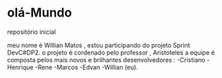 # olá-Mundo
repositório inicial 

meu nome é Willian Matos , estou participando do projeto Sprint DevC#DP2.
o projeto é cordenado pelo professor , Aristoteles 
a equipe é composta pelos mais novos e brilhantes desenvolvedores :
     -Cristiano 
     -Henrique
     -Rene
     -Marcos
     -Edvan 
     -Willian (eu).




